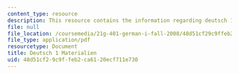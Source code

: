 ```yaml
---
content_type: resource
description: This resource contains the information regarding deutsch 1 materialien.
file: null
file_location: /coursemedia/21g-401-german-i-fall-2008/48d51cf29c9ffeb2ca6120ecf711e730_MIT21G_401F08_reise.pdf
file_type: application/pdf
resourcetype: Document
title: Deutsch 1 Materialien
uid: 48d51cf2-9c9f-feb2-ca61-20ecf711e730
---
```

